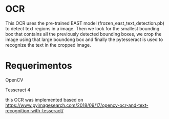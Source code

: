 # OCR

This OCR uses the pre-trained EAST model (frozen_east_text_detection.pb) to detect text regions in a image. Then we look for the smallest bounding box that contains all the previously detected bounding boxes, we crop the image using that large boundong box and finally the pytesseract is used to recognize the text in the cropped image.

# Requerimentos

OpenCV

Tesseract 4 

this OCR was implemented based on https://www.pyimagesearch.com/2018/09/17/opencv-ocr-and-text-recognition-with-tesseract/



